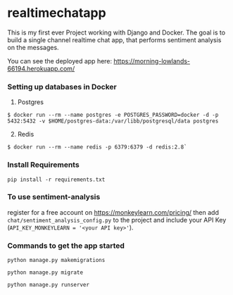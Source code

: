 # realtimechatapp
This is my first ever Project working with Django and Docker.
The goal is to build a single channel realtime chat app, that performs sentiment analysis on the messages.

You can see the deployed app here: https://morning-lowlands-66194.herokuapp.com/

### Setting up databases in Docker
1. Postgres 
```
$ docker run --rm --name postgres -e POSTGRES_PASSWORD=docker -d -p 5432:5432 -v $HOME/postgres-data:/var/libb/postgresql/data postgres
```
2. Redis 
```
$ docker run --rm --name redis -p 6379:6379 -d redis:2.8`
```

### Install Requirements
`pip install -r requirements.txt`


### To use sentiment-analysis
register for a free account on https://monkeylearn.com/pricing/
then add `chat/sentiment_analysis_config.py` to the project and include your API Key 
(`API_KEY_MONKEYLEARN = '<your API key>'`).


### Commands to get the app started

`python manage.py makemigrations`

`python manage.py migrate`

`python manage.py runserver`

